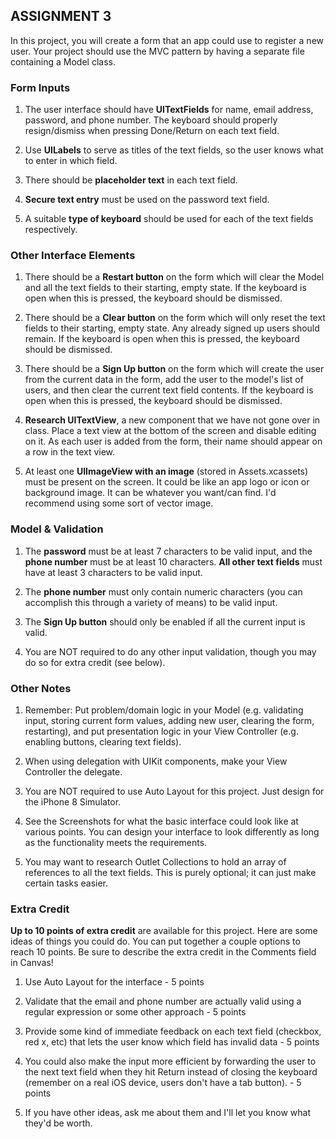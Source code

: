 
## ASSIGNMENT 3 

In this project, you will create a form that an app could use to register a new user. Your project should use the MVC pattern by having a separate file containing a Model class.

### Form Inputs

1) The user interface should have **UITextFields** for name, email address, password, and phone number. The keyboard should properly resign/dismiss when pressing Done/Return on each text field.

2) Use **UILabels** to serve as titles of the text fields, so the user knows what to enter in which field.

3) There should be **placeholder text** in each text field.

4) **Secure text entry** must be used on the password text field.

5) A suitable **type of keyboard** should be used for each of the text fields respectively.


### Other Interface Elements

1) There should be a **Restart button** on the form which will clear the Model and all the text fields to their starting, empty state. If the keyboard is open when this is pressed, the keyboard should be dismissed.

2) There should be a **Clear button** on the form which will only reset the text fields to their starting, empty state. Any already signed up users should remain. If the keyboard is open when this is pressed, the keyboard should be dismissed.

3) There should be a **Sign Up button** on the form which will create the user from the current data in the form, add the user to the model's list of users, and then clear the current text field contents. If the keyboard is open when this is pressed, the keyboard should be dismissed.

4) **Research UITextView**, a new component that we have not gone over in class. Place a text view at the bottom of the screen and disable editing on it. As each user is added from the form, their name should appear on a row in the text view.

5) At least one **UIImageView with an image** (stored in Assets.xcassets) must be present on the screen. It could be like an app logo or icon or background image. It can be whatever you want/can find. I'd recommend using some sort of vector image.


### Model & Validation

1) The **password** must be at least 7 characters to be valid input, and the **phone number** must be at least 10 characters. **All other text fields** must have at least 3 characters to be valid input.

2) The **phone number** must only contain numeric characters (you can accomplish this through a variety of means) to be valid input.

3) The **Sign Up button** should only be enabled if all the current input is valid. 

4) You are NOT required to do any other input validation, though you may do so for extra credit (see below).


### Other Notes

1) Remember: Put problem/domain logic in your Model (e.g. validating input, storing current form values, adding new user, clearing the form, restarting), and put presentation logic in your View Controller (e.g. enabling buttons, clearing text fields).

2) When using delegation with UIKit components, make your View Controller the delegate.

3) You are NOT required to use Auto Layout for this project. Just design for the iPhone 8 Simulator.

4) See the Screenshots for what the basic interface could look like at various points. You can design your interface to look differently as long as the functionality meets the requirements.

5) You may want to research Outlet Collections to hold an array of references to all the text fields. This is purely optional; it can just make certain tasks easier.


### Extra Credit

**Up to 10 points of extra credit** are available for this project. Here are some ideas of things you could do. You can put together a couple options to reach 10 points. Be sure to describe the extra credit in the Comments field in Canvas!

1) Use Auto Layout for the interface - 5 points

2) Validate that the email and phone number are actually valid using a regular expression or some other approach - 5 points

3) Provide some kind of immediate feedback on each text field (checkbox, red x, etc) that lets the user know which field has invalid data - 5 points

4) You could also make the input more efficient by forwarding the user to the next text field when they hit Return instead of closing the keyboard (remember on a real iOS device, users don't have a tab button). - 5 points

5) If you have other ideas, ask me about them and I'll let you know what they'd be worth.






